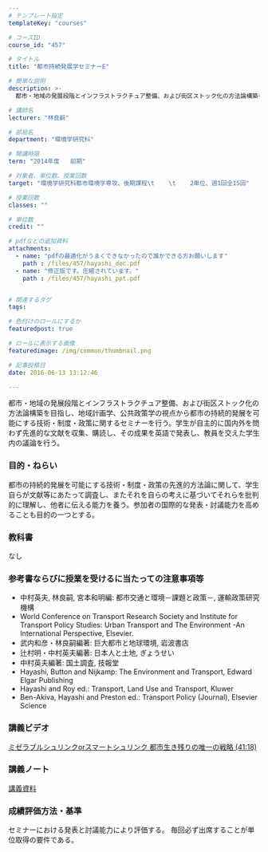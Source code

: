 ```yaml
---
# テンプレート指定
templateKey: "courses"

# コースID
course_id: "457"

# タイトル
title: "都市持続発展学セミナーE"

# 簡単な説明
description: >-
  都市・地域の発展段階とインフラストラクチュア整備、および街区ストック化の方法論構築を目指し、地域計画学、公共政策学の視点から都市の持続的発展を可能にする技術・制度・政策に関するセミナーを行う。学生が自...

# 講師名
lecturer: "林良嗣"

# 部局名
department: "環境学研究科"

# 開講時限
term: "2014年度	前期"

# 対象者、単位数、授業回数
target: "環境学研究科都市環境学専攻、後期課程\t    \t    2単位、週1回全15回"

# 授業回数
classes: ""

# 単位数
credit: ""

# pdfなどの追加資料
attachments: 
  - name: "pdfの最適化がうまくできなかったので誰かできる方お願いします" 
    path : /files/457/hayashi_doc.pdf
  - name: "修正版です。圧縮されています。" 
    path : /files/457/hayashi_ppt.pdf


# 関連するタグ
tags:

# 色付けのロールにするか
featuredpost: true

# ロールに表示する画像
featuredimage: /img/common/thumbnail.png

# 記事投稿日
date: 2016-06-13 13:12:46

---
```

都市・地域の発展段階とインフラストラクチュア整備、および街区ストック化の方法論構築を目指し、地域計画学、公共政策学の視点から都市の持続的発展を可能にする技術・制度・政策に関するセミナーを行う。学生が自主的に国内外を問わず先進的な文献を収集、購読し、その成果を英語で発表し、教員を交えた学生内の議論を行う。


### 目的・ねらい

都市の持続的発展を可能にする技術・制度・政策の先進的方法論に関して、学生自らが文献等にあたって調査し、またそれを自らの考えに基づいてそれらを批判的に理解し、他者に伝える能力を養う。参加者の国際的な発表・討議能力を高めることも目的の一つとする。 

### 教科書

なし

### 参考書ならびに授業を受けるに当たっての注意事項等

  * 中村英夫, 林良嗣, 宮本和明編: 都市交通と環境－課題と政策－, 運輸政策研究機構
  * World Conference on Transport Research Society and Institute for Transport Policy Studies: Urban Transport and The Environment -An International Perspective, Elsevier.
  * 武内和彦・林良嗣編著: 巨大都市と地球環境, 岩波書店
  * 辻村明・中村英夫編著: 日本人と土地, ぎょうせい
  * 中村英夫編著: 国土調査, 技報堂
  * Hayashi, Button and Nijkamp: The Environment and Transport, Edward Elgar Publishing
  * Hayashi and Roy ed.: Transport, Land Use and Transport, Kluwer
  * Ben-Akiva, Hayashi and Preston ed.: Transport Policy (Journal), Elsevier Science

### 講義ビデオ

[ミゼラブルシュリンクorスマートシュリンク 都市生き残りの唯一の戦略 (41:18)](http://nuvideo.media.nagoya-u.ac.jp/embed/969b3880680c2525219d326b94ff0e98b86840b2) 

### 講義ノート


[講義資料](/files/457/hayashi_ppt.pdf) 

### 成績評価方法・基準

セミナーにおける発表と討議能力により評価する。 毎回必ず出席することが単位取得の要件である。
